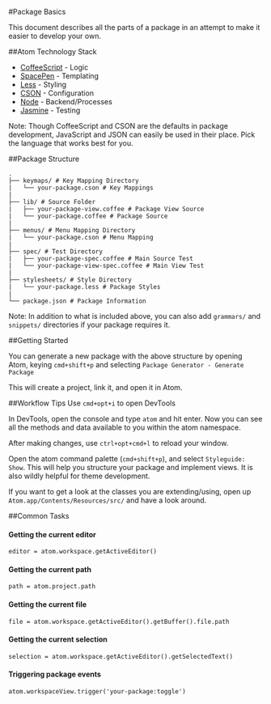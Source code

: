 #Package Basics

This document describes all the parts of a package in an attempt to make it easier to develop your own.

##Atom Technology Stack

- [CoffeeScript](http://www.coffeescript.org) - Logic
- [SpacePen](http://www.github.com/atom/space-pen) - Templating
- [Less](http://www.lesscss.org) - Styling
- [CSON](https://github.com/bevry/cson) - Configuration
- [Node](http://nodejs.org) - Backend/Processes
- [Jasmine](http://jasmine.github.io/) - Testing

Note: Though CoffeeScript and CSON are the defaults in package development,
JavaScript and JSON can easily be used in their place. Pick the language that
works best for you.

##Package Structure

    .
    ├── keymaps/ # Key Mapping Directory
    |   └── your-package.cson # Key Mappings
    |
    ├── lib/ # Source Folder
    |   ├── your-package-view.coffee # Package View Source
    |   └── your-package.coffee # Package Source
    |
    ├── menus/ # Menu Mapping Directory
    |   └── your-package.cson # Menu Mapping
    |
    ├── spec/ # Test Directory
    |   ├── your-package-spec.coffee # Main Source Test
    |   └── your-package-view-spec.coffee # Main View Test
    |
    ├── stylesheets/ # Style Directory
    |   └── your-package.less # Package Styles
    |
    └── package.json # Package Information

Note: In addition to what is included above, you can also add `grammars/` and
`snippets/` directories if your package requires it.

##Getting Started

You can generate a new package with the above structure by opening Atom, keying `cmd+shift+p` and selecting `Package Generator - Generate Package`

This will create a project, link it, and open it in Atom.

##Workflow Tips
Use `cmd+opt+i` to open DevTools

In DevTools, open the console and type `atom` and hit enter.
Now you can see all the methods and data available to you within the atom namespace.

After making changes, use `ctrl+opt+cmd+l` to reload your window.

Open the atom command palette (`cmd+shift+p`), and select `Styleguide: Show`.
This will help you structure your package and implement views. It is also wildly helpful for theme development.

If you want to get a look at the classes you are extending/using, open up `Atom.app/Contents/Resources/src/` and have a look around.

##Common Tasks

#### Getting the current editor

`editor = atom.workspace.getActiveEditor()`

#### Getting the current path

`path = atom.project.path`

#### Getting the current file

`file = atom.workspace.getActiveEditor().getBuffer().file.path`

#### Getting the current selection

`selection = atom.workspace.getActiveEditor().getSelectedText()`

#### Triggering package events

`atom.workspaceView.trigger('your-package:toggle')`
